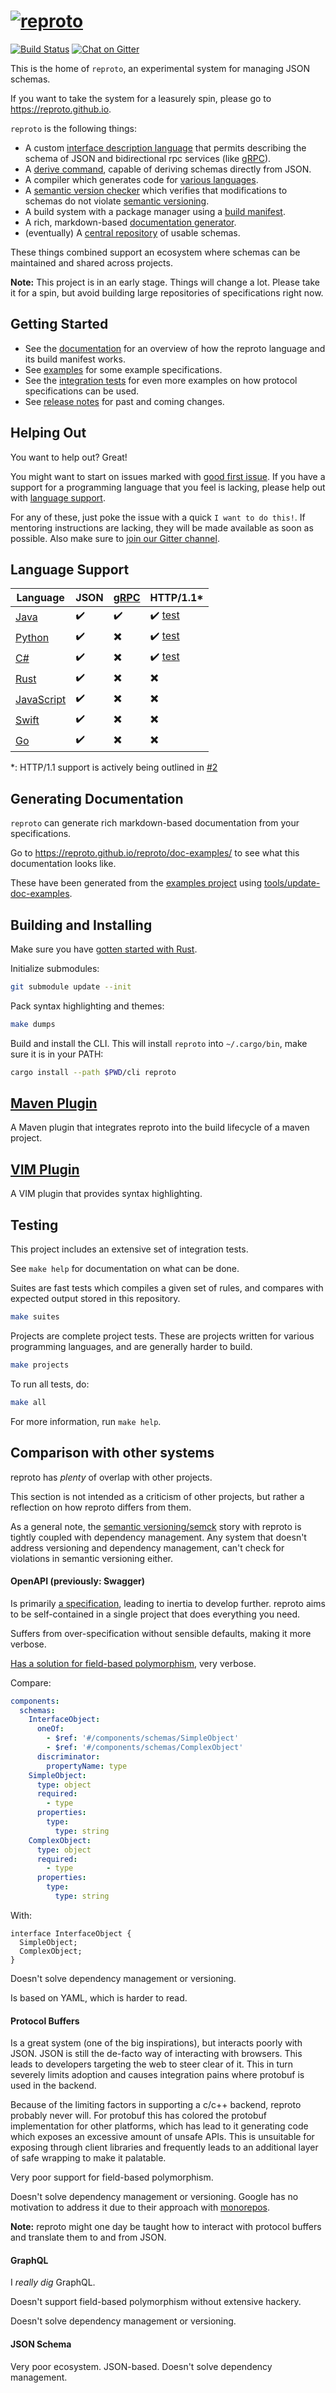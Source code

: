 # [![reproto](/gfx/logo.128.png?raw=true "reproto")](https://github.com/reproto)

[![Build Status](https://travis-ci.org/reproto/reproto.svg?branch=master)](https://travis-ci.org/reproto/reproto)
[![Chat on Gitter](https://badges.gitter.im/reproto/reproto.svg)](https://gitter.im/reproto/reproto)

This is the home of `reproto`, an experimental system for managing JSON schemas.

If you want to take the system for a leasurely spin, please go to <https://reproto.github.io>.

`reproto` is the following things:

* A custom [interface description language] that permits describing the schema of JSON and
  bidirectional rpc services (like [gRPC]).
* A [derive command], capable of deriving schemas directly from JSON.
* A compiler which generates code for [various languages].
* A [semantic version checker] which verifies that modifications to schemas do not violate
  [semantic versioning].
* A build system with a package manager using a [build manifest].
* A rich, markdown-based [documentation generator].
* (eventually) A [central repository] of usable schemas.

These things combined support an ecosystem where schemas can be maintained and shared across
projects.

**Note:** This project is in an early stage. Things will change a lot. Please take it for a spin,
but avoid building large repositories of specifications right now.

[interface description language]: /doc/spec.md
[derive command]: /doc/derive.md
[various languages]: #language-support
[semantic version checker]: /doc/semck.md
[semantic versioning]: https://semver.org
[documentation generator]: #generating-documentation
[central repository]: https://github.com/reproto/reproto-index
[build manifest]: /doc/manifest.md
[stdweb]: https://github.com/koute/stdweb

## Getting Started

* See the [documentation] for an overview of how the reproto language and its build manifest works.
* See [examples] for some example specifications.
* See the [integration tests] for even more examples on how protocol specifications can be used.
* See [release notes] for past and coming changes.

[documentation]: /doc/
[examples]: /examples
[integration tests]: /it
[release notes]: /RELEASES.md

## Helping Out

You want to help out? Great!

You might want to start on issues marked with [good first issue].
If you have a support for a programming language that you feel is lacking, please help out with
[language support].

For any of these, just poke the issue with a quick `I want to do this!`.
If mentoring instructions are lacking, they will be made available as soon as possible.
Also make sure to [join our Gitter channel].

[good first issue]: https://github.com/reproto/reproto/issues?q=is%3Aissue+is%3Aopen+label%3A%22good+first+issue%22
[language support]: https://github.com/reproto/reproto/issues?q=is%3Aissue+is%3Aopen+label%3Alang-support
[join our Gitter channel]: https://gitter.im/reproto/reproto

## Language Support

| Language     | JSON | [gRPC] | HTTP/1.1*                  |
|--------------|------|--------|----------------------------|
| [Java]       | ✔️    | ✔️      | ✔️  [test][java-http]       |
| [Python]     | ✔️    | ✖️      | ✔️  [test][python-requests] |
| [C#]         | ✔️    | ✖️      | ✔️  [test][rust-reqwest]    |
| [Rust]       | ✔️    | ✖️      | ✖️                          |
| [JavaScript] | ✔️    | ✖️      | ✖️                          |
| [Swift]      | ✔️    | ✖️      | ✖️                          |
| [Go]         | ✔️    | ✖️      | ✖️                          |

*: HTTP/1.1 support is actively being outlined in [#2](https://github.com/reproto/reproto/issues/2)

[Java]: /doc/usage/language-support.md#java
[Python]: /doc/usage/language-support.md#python
[C#]: /doc/usage/language-support.md#csharp
[Rust]: /doc/usage/language-support.md#rust
[JavaScript]: /doc/usage/language-support.md#javascript
[Swift]: /doc/usage/language-support.md#swift
[Go]: /doc/usage/language-support.md#go
[gRPC]: https://grpc.io
[java-http]: /it/java_okhttp2/proto/test.reproto
[python-requests]: /it/python_requests/proto/test.reproto
[rust-reqwest]: /it/rust_reqwest/proto/test.reproto

## Generating Documentation

`reproto` can generate rich markdown-based documentation from your specifications.

Go to <https://reproto.github.io/reproto/doc-examples/> to see what this documentation looks like.

These have been generated from the [examples project] using [tools/update-doc-examples].

[examples project]: /examples/
[tools/update-doc-examples]: /tools/update-doc-examples

## Building and Installing

Make sure you have [gotten started with Rust][rust-get-started].

Initialize submodules:

```bash
git submodule update --init
```

Pack syntax highlighting and themes:

```bash
make dumps
```

Build and install the CLI.
This will install `reproto` into `~/.cargo/bin`, make sure it is in your PATH:

```bash
cargo install --path $PWD/cli reproto
```

[rust-get-started]: https://rustup.rs

## [Maven Plugin]

A Maven plugin that integrates reproto into the build lifecycle of a maven project.

[Maven Plugin]: https://github.com/reproto/reproto-maven-plugin

## [VIM Plugin]

A VIM plugin that provides syntax highlighting.

[VIM Plugin]: https://github.com/reproto/reproto-vim

## Testing

This project includes an extensive set of integration tests.

See `make help` for documentation on what can be done.

Suites are fast tests which compiles a given set of rules, and compares with expected output stored
in this repository.

```bash
make suites
```

Projects are complete project tests.
These are projects written for various programming languages, and are generally harder to build.

```bash
make projects
```

To run all tests, do:

```bash
make all
```

For more information, run `make help`.

## Comparison with other systems

reproto has _plenty_ of overlap with other projects.

This section is not intended as a criticism of other projects, but rather a reflection on how
reproto differs from them.

As a general note, the [semantic versioning/semck][semck] story with reproto is tightly coupled
with dependency management.
Any system that doesn't address versioning and dependency management, can't check for violations in
semantic versioning either.

[semck]: /doc/semck.md

#### OpenAPI (previously: Swagger)

Is primarily [a specification][openapi-spec], leading to inertia to develop further.
reproto aims to be self-contained in a single project that does everything you need.

Suffers from over-specification without sensible defaults, making it more verbose.

[Has a solution for field-based polymorphism](https://swagger.io/docs/specification/data-models/inheritance-and-polymorphism/), very verbose.

Compare:

```yaml
components:
  schemas:
    InterfaceObject:
      oneOf:
        - $ref: '#/components/schemas/SimpleObject'
        - $ref: '#/components/schemas/ComplexObject'
      discriminator:
        propertyName: type
    SimpleObject:
      type: object
      required:
        - type
      properties:
        type:
          type: string
    ComplexObject:
      type: object
      required:
        - type
      properties:
        type:
          type: string
```

With:

```reproto
interface InterfaceObject {
  SimpleObject;
  ComplexObject;
}
```

Doesn't solve dependency management or versioning.

Is based on YAML, which is harder to read.

[openapi-spec]: https://github.com/OAI/OpenAPI-Specification

#### Protocol Buffers

Is a great system (one of the big inspirations), but interacts poorly with JSON.
JSON is still the de-facto way of interacting with browsers.
This leads to developers targeting the web to steer clear of it.
This in turn severely limits adoption and causes integration pains where protobuf is used in the
backend.

Because of the limiting factors in supporting a c/c++ backend, reproto probably never will.
For protobuf this has colored the protobuf implementation for other platforms, which has lead to it
generating code which exposes an excessive amount of unsafe APIs.
This is unsuitable for exposing through client libraries and frequently leads to an additional
layer of safe wrapping to make it palatable.

Very poor support for field-based polymorphism.

Doesn't solve dependency management or versioning. Google has no motivation to address it due to
their approach with [monorepos][google-monorepos].

**Note:** reproto might one day be taught how to interact with protocol buffers and translate them
to and from JSON.

[google-monorepos]: https://cacm.acm.org/magazines/2016/7/204032-why-google-stores-billions-of-lines-of-code-in-a-single-repository/fulltext

#### GraphQL

I _really dig_ GraphQL.

Doesn't support field-based polymorphism without extensive hackery.

Doesn't solve dependency management or versioning.

#### JSON Schema

Very poor ecosystem. JSON-based. Doesn't solve dependency management.
